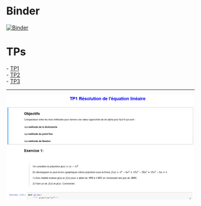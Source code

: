 # Binder
[![Binder](https://mybinder.org/badge_logo.svg)](https://mybinder.org/v2/gh/lindabouallegue/Analyse_Numerique/main)
<h1>TPs</h1>
- <a href="https://github.com/lindabouallegue/Analyse_Numerique/blob/main/TP1/TP1_E.ipynb">TP1</a></br>
- <a href="https://github.com/lindabouallegue/Analyse_Numerique/blob/main/TP2/TP2_E.ipynb">TP2</a></br>
- <a href="https://github.com/lindabouallegue/Analyse_Numerique/blob/main/TP3/TP3.ipynb">TP3</a>
<hr>

<img src="Gif/Animation.gif" />


